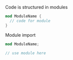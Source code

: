 Code is structured in modules
```rust
mod ModuleName {
  // code for module
}
```

Module import
```rust
mod ModuleName;

// use module here
```